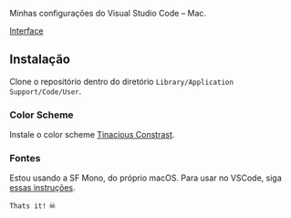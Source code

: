 Minhas configurações do Visual Studio Code – Mac.

[Interface](interface.png)

## Instalação

Clone o repositório dentro do diretório ``Library/Application Support/Code/User``.

### Color Scheme

Instale o color scheme [Tinacious Constrast](https://github.com/poteto/vscode-tinacious-contrast).

### Fontes

Estou usando a SF Mono, do próprio macOS. 
Para usar no VSCode, siga [essas instruções](https://simonfredsted.com/1438).

``Thats it!`` ☠ ️
